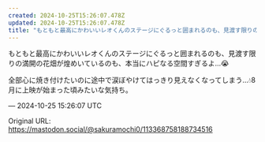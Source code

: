 ```yaml
---
created: 2024-10-25T15:26:07.478Z
updated: 2024-10-25T15:26:07.478Z
title: "もともと最高にかわいいレオくんのステージにぐるっと囲まれるのも、見渡す限りの満開の花畑が煌めいているのも、本当にハピなる空間すぎるよ…😭全部心に焼き付けたいのに[...]"
---
```


<p>もともと最高にかわいいレオくんのステージにぐるっと囲まれるのも、見渡す限りの満開の花畑が煌めいているのも、本当にハピなる空間すぎるよ…😭</p><p>全部心に焼き付けたいのに途中で涙ぼやけてはっきり見えなくなってしまう…💧8月に上映が始まった頃みたいな気持ち。</p>

&mdash; 2024-10-25 15:26:07 UTC

Original URL: https://mastodon.social/@sakuramochi0/113368758188734516
